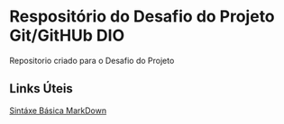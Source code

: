 # Respositório do Desafio do Projeto Git/GitHUb DIO
 Repositorio criado para o Desafio do Projeto


## Links Úteis
[Sintáxe Básica MarkDown](https://www.markdownguide.org/basic-syntax/)
